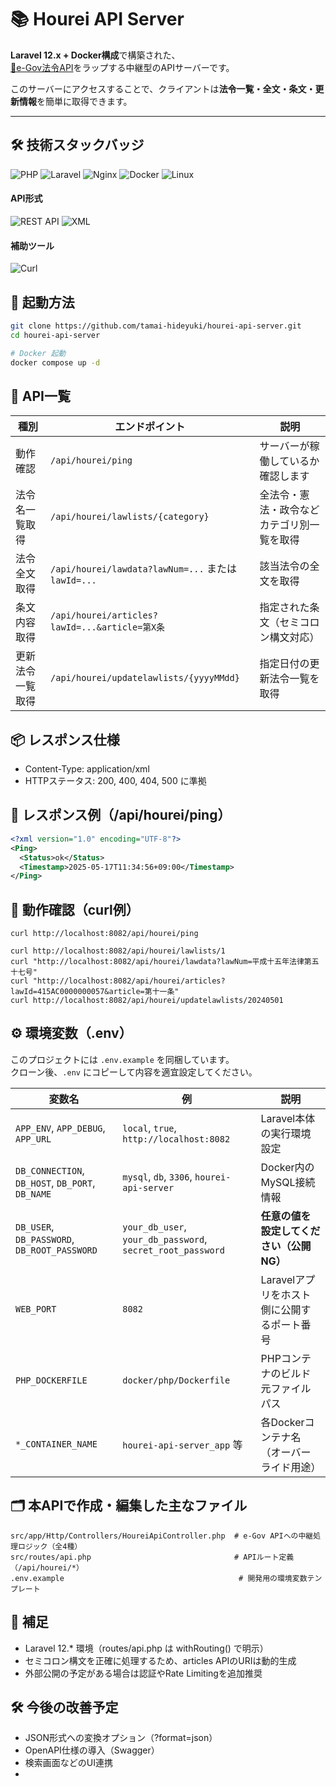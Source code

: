 # 📚 Hourei API Server

**Laravel 12.x + Docker構成**で構築された、  
[📘e-Gov法令API](https://elaws.e-gov.go.jp/)をラップする中継型のAPIサーバーです。

このサーバーにアクセスすることで、クライアントは**法令一覧・全文・条文・更新情報**を簡単に取得できます。

---

## 🛠 技術スタックバッジ

![PHP](https://img.shields.io/badge/PHP-777BB4?style=for-the-badge&logo=php&logoColor=white)
![Laravel](https://img.shields.io/badge/Laravel-FF2D20?style=for-the-badge&logo=laravel&logoColor=white)
![Nginx](https://img.shields.io/badge/Nginx-009639?style=for-the-badge&logo=nginx&logoColor=white)
![Docker](https://img.shields.io/badge/Docker-2496ED?style=for-the-badge&logo=docker&logoColor=white)
![Linux](https://img.shields.io/badge/Linux-FCC624?style=for-the-badge&logo=linux&logoColor=black)

#### API形式
![REST API](https://img.shields.io/badge/REST%20API-6DB33F?style=for-the-badge&logo=api&logoColor=white)
![XML](https://img.shields.io/badge/XML-EB5E28?style=for-the-badge&logo=html5&logoColor=white)

#### 補助ツール
![Curl](https://img.shields.io/badge/cURL-005571?style=for-the-badge&logo=curl&logoColor=white)


## 🚀 起動方法

```bash
git clone https://github.com/tamai-hideyuki/hourei-api-server.git
cd hourei-api-server

# Docker 起動
docker compose up -d
```
## 🔗 API一覧
| 種別         | エンドポイント                                          | 説明                    |
| ---------- | ------------------------------------------------ | --------------------- |
|  動作確認      | `/api/hourei/ping`                               | サーバーが稼働しているか確認します     |
|  法令名一覧取得  | `/api/hourei/lawlists/{category}`                | 全法令・憲法・政令などカテゴリ別一覧を取得 |
|  法令全文取得   | `/api/hourei/lawdata?lawNum=...` または `lawId=...` | 該当法令の全文を取得            |
|  条文内容取得   | `/api/hourei/articles?lawId=...&article=第X条`     | 指定された条文（セミコロン構文対応）    |
|  更新法令一覧取得 | `/api/hourei/updatelawlists/{yyyyMMdd}`          | 指定日付の更新法令一覧を取得        |

## 📦 レスポンス仕様
- Content-Type: application/xml
- HTTPステータス: 200, 400, 404, 500 に準拠

## 📄 レスポンス例（/api/hourei/ping）

```xml
<?xml version="1.0" encoding="UTF-8"?>
<Ping>
  <Status>ok</Status>
  <Timestamp>2025-05-17T11:34:56+09:00</Timestamp>
</Ping>
```

## 🧪 動作確認（curl例）
```
curl http://localhost:8082/api/hourei/ping

curl http://localhost:8082/api/hourei/lawlists/1
curl "http://localhost:8082/api/hourei/lawdata?lawNum=平成十五年法律第五十七号"
curl "http://localhost:8082/api/hourei/articles?lawId=415AC0000000057&article=第十一条"
curl http://localhost:8082/api/hourei/updatelawlists/20240501

```
## ⚙️ 環境変数（.env）

このプロジェクトには `.env.example` を同梱しています。  
クローン後、`.env` にコピーして内容を適宜設定してください。

| 変数名 | 例 | 説明 |
|--------|-----|------|
| `APP_ENV`, `APP_DEBUG`, `APP_URL` | `local`, `true`, `http://localhost:8082` | Laravel本体の実行環境設定 |
| `DB_CONNECTION`, `DB_HOST`, `DB_PORT`, `DB_NAME` | `mysql`, `db`, `3306`, `hourei-api-server` | Docker内のMySQL接続情報 |
| `DB_USER`, `DB_PASSWORD`, `DB_ROOT_PASSWORD` | `your_db_user`, `your_db_password`, `secret_root_password` | **任意の値を設定してください（公開NG）** |
| `WEB_PORT` | `8082` | Laravelアプリをホスト側に公開するポート番号 |
| `PHP_DOCKERFILE` | `docker/php/Dockerfile` | PHPコンテナのビルド元ファイルパス |
| `*_CONTAINER_NAME` | `hourei-api-server_app` 等 | 各Dockerコンテナ名（オーバーライド用途） |



## 🗂 本APIで作成・編集した主なファイル
```plaintext
src/app/Http/Controllers/HoureiApiController.php  # e-Gov APIへの中継処理ロジック（全4種）
src/routes/api.php                                # APIルート定義（/api/hourei/*）
.env.example                                       # 開発用の環境変数テンプレート
```

## 📝 補足
- Laravel 12.* 環境（routes/api.php は withRouting() で明示）
- セミコロン構文を正確に処理するため、articles APIのURIは動的生成
- 外部公開の予定がある場合は認証やRate Limitingを追加推奨

## 🛠 今後の改善予定
- JSON形式への変換オプション（?format=json）
- OpenAPI仕様の導入（Swagger）
- 検索画面などのUI連携
- 